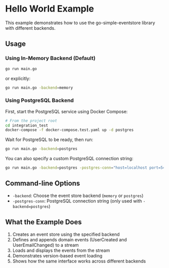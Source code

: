 # Hello World Example

This example demonstrates how to use the go-simple-eventstore library with different backends.

## Usage

### Using In-Memory Backend (Default)

```bash
go run main.go
```

or explicitly:

```bash
go run main.go -backend=memory
```

### Using PostgreSQL Backend

First, start the PostgreSQL service using Docker Compose:

```bash
# From the project root
cd integration_test
docker-compose -f docker-compose.test.yaml up -d postgres
```

Wait for PostgreSQL to be ready, then run:

```bash
go run main.go -backend=postgres
```

You can also specify a custom PostgreSQL connection string:

```bash
go run main.go -backend=postgres -postgres-conn="host=localhost port=5432 user=myuser password=mypass dbname=mydb sslmode=disable"
```

## Command-line Options

- `-backend`: Choose the event store backend (`memory` or `postgres`)
- `-postgres-conn`: PostgreSQL connection string (only used with `-backend=postgres`)

## What the Example Does

1. Creates an event store using the specified backend
2. Defines and appends domain events (UserCreated and UserEmailChanged) to a stream
3. Loads and displays the events from the stream
4. Demonstrates version-based event loading
5. Shows how the same interface works across different backends